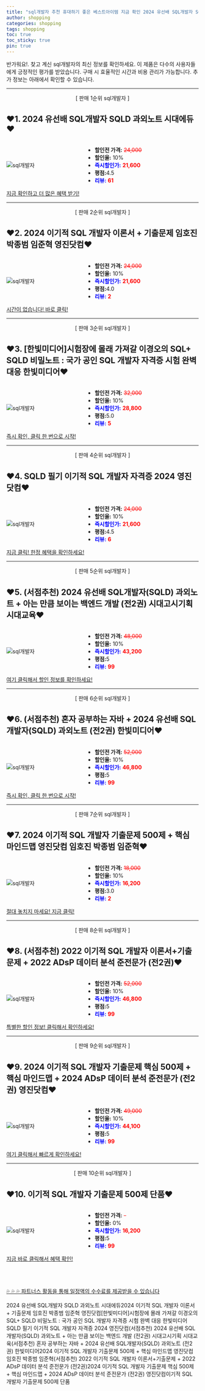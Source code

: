 ```yaml
---
title: "sql개발자 추천 휴대하기 좋은 베스트아이템 지금 확인 2024 유선배 SQL개발자 SQLD 과외노트"
author: shopping
categories: shopping
tags: shopping
toc: true
toc_sticky: true
pin: true
---
```

반가워요!. 찾고 계신 sql개발자의 최신 정보를 확인하세요. 이 제품은 다수의 사용자들에게 긍정적인 평가를 받았습니다. 구매 시 효율적인 시간과 비용 관리가 가능합니다. 추가 정보는 아래에서 확인할 수 있습니다.

---
<p class="toplist" style="margin: 0 auto; display: block; width: fit-content;">[ 판매 1순위 sql개발자 ]</p>

<h2><strong>❤️1. 2024 유선배 SQL개발자 SQLD 과외노트 시대에듀❤️</strong></h2>

<div style="display: flex; align-items: center;">
    <div style="flex: 0.4;">
        <img src="https://thumbnail6.coupangcdn.com/thumbnails/remote/230x230ex/image/retail/images/2023/11/29/11/5/689120e7-0308-47a2-b9d3-d1d32eed1d69.jpg" alt="sql개발자" style="max-width: 100%;">
    </div>
    <div style="flex: 0.6; margin-left: 10px;">
        <ul>
            <li><strong>할인전 가격:</strong> <del style="color: red;">24,000</del></li>
            <li><strong>할인율:</strong> 10%</li>
            <li><span style='color:blue'><strong>즉시할인가:</strong></span> <span style='color:red'><strong>21,600</strong></span></li>
            <li><strong>평점:</strong>4.5</li>
            <li><span style='color:blue'><strong>리뷰:</strong></span> <span style='color:red'><strong>61</strong></span></li>
        </ul>
    </div>
</div>
<div class="center">
    <a href="https://William4Davisa.github.io?lptag=AF9450613&subid=githubio&pageKey=7737503053&traceid=V0-153&itemId=20808404123&vendorItemId=87920617284" class="myButton">
        지금 확인하고 더 많은 혜택 받기!
    </a>
</div>


---
<p class="toplist" style="margin: 0 auto; display: block; width: fit-content;">[ 판매 2순위 sql개발자 ]</p>

<h2><strong>❤️2. 2024 이기적 SQL 개발자 이론서 + 기출문제 임호진 박종범 임준혁 영진닷컴❤️</strong></h2>

<div style="display: flex; align-items: center;">
    <div style="flex: 0.4;">
        <img src="https://thumbnail9.coupangcdn.com/thumbnails/remote/230x230ex/image/retail/images/2024/02/05/11/2/a274a3b3-cd7d-4f76-9fe5-193c03e9c623.jpg" alt="sql개발자" style="max-width: 100%;">
    </div>
    <div style="flex: 0.6; margin-left: 10px;">
        <ul>
            <li><strong>할인전 가격:</strong> <del style="color: red;">24,000</del></li>
            <li><strong>할인율:</strong> 10%</li>
            <li><span style='color:blue'><strong>즉시할인가:</strong></span> <span style='color:red'><strong>21,600</strong></span></li>
            <li><strong>평점:</strong>4.0</li>
            <li><span style='color:blue'><strong>리뷰:</strong></span> <span style='color:red'><strong>2</strong></span></li>
        </ul>
    </div>
</div>
<div class="center">
    <a href="https://William4Davisa.github.io?lptag=AF9450613&subid=githubio&pageKey=7864554315&traceid=V0-153&itemId=21469045445&vendorItemId=88594310737" class="myButton">
        시간이 없습니다! 바로 클릭!
    </a>
</div>


---
<p class="toplist" style="margin: 0 auto; display: block; width: fit-content;">[ 판매 3순위 sql개발자 ]</p>

<h2><strong>❤️3. [한빛미디어]시험장에 몰래 가져갈 이경오의 SQL+ SQLD 비밀노트 : 국가 공인 SQL 개발자 자격증 시험 완벽 대응 한빛미디어❤️</strong></h2>

<div style="display: flex; align-items: center;">
    <div style="flex: 0.4;">
        <img src="https://thumbnail7.coupangcdn.com/thumbnails/remote/230x230ex/image/retail-product-api/A00077021/68939797/76981220/main/9791162244364_L.jpg" alt="sql개발자" style="max-width: 100%;">
    </div>
    <div style="flex: 0.6; margin-left: 10px;">
        <ul>
            <li><strong>할인전 가격:</strong> <del style="color: red;">32,000</del></li>
            <li><strong>할인율:</strong> 10%</li>
            <li><span style='color:blue'><strong>즉시할인가:</strong></span> <span style='color:red'><strong>28,800</strong></span></li>
            <li><strong>평점:</strong>5.0</li>
            <li><span style='color:blue'><strong>리뷰:</strong></span> <span style='color:red'><strong>5</strong></span></li>
        </ul>
    </div>
</div>
<div class="center">
    <a href="https://William4Davisa.github.io?lptag=AF9450613&subid=githubio&pageKey=6113777235&traceid=V0-153&itemId=11539655713&vendorItemId=78814688910" class="myButton">
        즉시 확인, 클릭 한 번으로 시작!
    </a>
</div>


---
<p class="toplist" style="margin: 0 auto; display: block; width: fit-content;">[ 판매 4순위 sql개발자 ]</p>

<h2><strong>❤️4. SQLD 필기 이기적 SQL 개발자 자격증 2024 영진닷컴❤️</strong></h2>

<div style="display: flex; align-items: center;">
    <div style="flex: 0.4;">
        <img src="https://thumbnail9.coupangcdn.com/thumbnails/remote/230x230ex/image/vendor_inventory/81eb/ecc3ee1617fb18bd6aefb2fc30b3ebc62a3de47691788a0f620f64c6d384.png" alt="sql개발자" style="max-width: 100%;">
    </div>
    <div style="flex: 0.6; margin-left: 10px;">
        <ul>
            <li><strong>할인전 가격:</strong> <del style="color: red;">24,000</del></li>
            <li><strong>할인율:</strong> 10%</li>
            <li><span style='color:blue'><strong>즉시할인가:</strong></span> <span style='color:red'><strong>21,600</strong></span></li>
            <li><strong>평점:</strong>4.5</li>
            <li><span style='color:blue'><strong>리뷰:</strong></span> <span style='color:red'><strong>6</strong></span></li>
        </ul>
    </div>
</div>
<div class="center">
    <a href="https://William4Davisa.github.io?lptag=AF9450613&subid=githubio&pageKey=7865813008&traceid=V0-153&itemId=21475087544&vendorItemId=76204147953" class="myButton">
        지금 클릭! 한정 혜택을 확인하세요!
    </a>
</div>


---
<p class="toplist" style="margin: 0 auto; display: block; width: fit-content;">[ 판매 5순위 sql개발자 ]</p>

<h2><strong>❤️5. (서점추천) 2024 유선배 SQL개발자(SQLD) 과외노트 + 아는 만큼 보이는 백엔드 개발 (전2권) 시대고시기획 시대교육❤️</strong></h2>

<div style="display: flex; align-items: center;">
    <div style="flex: 0.4;">
        <img src="https://thumbnail6.coupangcdn.com/thumbnails/remote/230x230ex/image/vendor_inventory/e4cb/e81fada769f1265f02bbf65c61892ca6190f9b66fffbd861810ba4c02e9a.jpg" alt="sql개발자" style="max-width: 100%;">
    </div>
    <div style="flex: 0.6; margin-left: 10px;">
        <ul>
            <li><strong>할인전 가격:</strong> <del style="color: red;">48,000</del></li>
            <li><strong>할인율:</strong> 10%</li>
            <li><span style='color:blue'><strong>즉시할인가:</strong></span> <span style='color:red'><strong>43,200</strong></span></li>
            <li><strong>평점:</strong>5</li>
            <li><span style='color:blue'><strong>리뷰:</strong></span> <span style='color:red'><strong>99</strong></span></li>
        </ul>
    </div>
</div>
<div class="center">
    <a href="https://William4Davisa.github.io?lptag=AF9450613&subid=githubio&pageKey=8016051443&traceid=V0-153&itemId=22382002190&vendorItemId=89426966281" class="myButton">
        여기 클릭해서 할인 정보를 확인하세요!
    </a>
</div>


---
<p class="toplist" style="margin: 0 auto; display: block; width: fit-content;">[ 판매 6순위 sql개발자 ]</p>

<h2><strong>❤️6. (서점추천) 혼자 공부하는 자바 + 2024 유선배 SQL개발자(SQLD) 과외노트 (전2권) 한빛미디어❤️</strong></h2>

<div style="display: flex; align-items: center;">
    <div style="flex: 0.4;">
        <img src="https://thumbnail8.coupangcdn.com/thumbnails/remote/230x230ex/image/vendor_inventory/a192/b0a844c0f1d16c651827b23be8c64110319de1df01c077d3af8a680e8c4f.jpg" alt="sql개발자" style="max-width: 100%;">
    </div>
    <div style="flex: 0.6; margin-left: 10px;">
        <ul>
            <li><strong>할인전 가격:</strong> <del style="color: red;">52,000</del></li>
            <li><strong>할인율:</strong> 10%</li>
            <li><span style='color:blue'><strong>즉시할인가:</strong></span> <span style='color:red'><strong>46,800</strong></span></li>
            <li><strong>평점:</strong>5</li>
            <li><span style='color:blue'><strong>리뷰:</strong></span> <span style='color:red'><strong>99</strong></span></li>
        </ul>
    </div>
</div>
<div class="center">
    <a href="https://William4Davisa.github.io?lptag=AF9450613&subid=githubio&pageKey=8164484527&traceid=V0-153&itemId=23289467327&vendorItemId=90321691926" class="myButton">
        즉시 확인, 클릭 한 번으로 시작!
    </a>
</div>


---
<p class="toplist" style="margin: 0 auto; display: block; width: fit-content;">[ 판매 7순위 sql개발자 ]</p>

<h2><strong>❤️7. 2024 이기적 SQL 개발자 기출문제 500제 + 핵심 마인드맵 영진닷컴 임호진 박종범 임준혁❤️</strong></h2>

<div style="display: flex; align-items: center;">
    <div style="flex: 0.4;">
        <img src="https://thumbnail10.coupangcdn.com/thumbnails/remote/230x230ex/image/retail/images/2024/02/05/11/6/a44f3f39-da6d-4cdd-b379-e3280411a42e.jpg" alt="sql개발자" style="max-width: 100%;">
    </div>
    <div style="flex: 0.6; margin-left: 10px;">
        <ul>
            <li><strong>할인전 가격:</strong> <del style="color: red;">18,000</del></li>
            <li><strong>할인율:</strong> 10%</li>
            <li><span style='color:blue'><strong>즉시할인가:</strong></span> <span style='color:red'><strong>16,200</strong></span></li>
            <li><strong>평점:</strong>3.0</li>
            <li><span style='color:blue'><strong>리뷰:</strong></span> <span style='color:red'><strong>2</strong></span></li>
        </ul>
    </div>
</div>
<div class="center">
    <a href="https://William4Davisa.github.io?lptag=AF9450613&subid=githubio&pageKey=7854131752&traceid=V0-153&itemId=21415737412&vendorItemId=88594310686" class="myButton">
        절대 놓치지 마세요! 지금 클릭!
    </a>
</div>


---
<p class="toplist" style="margin: 0 auto; display: block; width: fit-content;">[ 판매 8순위 sql개발자 ]</p>

<h2><strong>❤️8. (서점추천) 2022 이기적 SQL 개발자 이론서+기출문제 + 2022 ADsP 데이터 분석 준전문가 (전2권)❤️</strong></h2>

<div style="display: flex; align-items: center;">
    <div style="flex: 0.4;">
        <img src="https://thumbnail7.coupangcdn.com/thumbnails/remote/230x230ex/image/vendor_inventory/22e9/53855b3bb4d74525b24787cce4d186efae8957339e6cf79e41243e88afe4.jpg" alt="sql개발자" style="max-width: 100%;">
    </div>
    <div style="flex: 0.6; margin-left: 10px;">
        <ul>
            <li><strong>할인전 가격:</strong> <del style="color: red;">52,000</del></li>
            <li><strong>할인율:</strong> 10%</li>
            <li><span style='color:blue'><strong>즉시할인가:</strong></span> <span style='color:red'><strong>46,800</strong></span></li>
            <li><strong>평점:</strong>5</li>
            <li><span style='color:blue'><strong>리뷰:</strong></span> <span style='color:red'><strong>99</strong></span></li>
        </ul>
    </div>
</div>
<div class="center">
    <a href="https://William4Davisa.github.io?lptag=AF9450613&subid=githubio&pageKey=6803032106&traceid=V0-153&itemId=16065095742&vendorItemId=83267770265" class="myButton">
        특별한 할인 정보! 클릭해서 확인하세요!
    </a>
</div>


---
<p class="toplist" style="margin: 0 auto; display: block; width: fit-content;">[ 판매 9순위 sql개발자 ]</p>

<h2><strong>❤️9. 2024 이기적 SQL 개발자 기출문제 핵심 500제 + 핵심 마인드맵 + 2024 ADsP 데이터 분석 준전문가 (전2권) 영진닷컴❤️</strong></h2>

<div style="display: flex; align-items: center;">
    <div style="flex: 0.4;">
        <img src="https://thumbnail9.coupangcdn.com/thumbnails/remote/230x230ex/image/vendor_inventory/c373/4298b850078f04877dfa7ecc3637d10e842c02bf6f8724a5823a71b6e97f.jpg" alt="sql개발자" style="max-width: 100%;">
    </div>
    <div style="flex: 0.6; margin-left: 10px;">
        <ul>
            <li><strong>할인전 가격:</strong> <del style="color: red;">49,000</del></li>
            <li><strong>할인율:</strong> 10%</li>
            <li><span style='color:blue'><strong>즉시할인가:</strong></span> <span style='color:red'><strong>44,100</strong></span></li>
            <li><strong>평점:</strong>5</li>
            <li><span style='color:blue'><strong>리뷰:</strong></span> <span style='color:red'><strong>99</strong></span></li>
        </ul>
    </div>
</div>
<div class="center">
    <a href="https://William4Davisa.github.io?lptag=AF9450613&subid=githubio&pageKey=8016122199&traceid=V0-153&itemId=22382293902&vendorItemId=89427257127" class="myButton">
        여기 클릭해서 빠르게 확인하세요!
    </a>
</div>


---
<p class="toplist" style="margin: 0 auto; display: block; width: fit-content;">[ 판매 10순위 sql개발자 ]</p>

<h2><strong>❤️10. 이기적 SQL 개발자 기출문제 500제 단품❤️</strong></h2>

<div style="display: flex; align-items: center;">
    <div style="flex: 0.4;">
        <img src="https://thumbnail7.coupangcdn.com/thumbnails/remote/230x230ex/image/vendor_inventory/c18d/49fb900d6dc713c0eb909f66bd8b4d211e50ddb10c3218a827209ba066ae.jpeg" alt="sql개발자" style="max-width: 100%;">
    </div>
    <div style="flex: 0.6; margin-left: 10px;">
        <ul>
            <li><strong>할인전 가격:</strong> <del style="color: red;">-</del></li>
            <li><strong>할인율:</strong> 0%</li>
            <li><span style='color:blue'><strong>즉시할인가:</strong></span> <span style='color:red'><strong>16,200</strong></span></li>
            <li><strong>평점:</strong>5</li>
            <li><span style='color:blue'><strong>리뷰:</strong></span> <span style='color:red'><strong>99</strong></span></li>
        </ul>
    </div>
</div>
<div class="center">
    <a href="https://William4Davisa.github.io?lptag=AF9450613&subid=githubio&pageKey=7107195376&traceid=V0-153&itemId=17756588054&vendorItemId=85142105761" class="myButton">
        지금 바로 클릭해서 혜택 확인!
    </a>
</div>

<br><br><br>[💦 💦 💦 파트너스 활동을 통해 일정액의 수수료를 제공받을 수 있습니다](https://link.coupang.com/a/bcpT2c)<br><br>2024 유선배 SQL개발자 SQLD 과외노트 시대에듀2024 이기적 SQL 개발자 이론서 + 기출문제 임호진 박종범 임준혁 영진닷컴[한빛미디어]시험장에 몰래 가져갈 이경오의 SQL+ SQLD 비밀노트 : 국가 공인 SQL 개발자 자격증 시험 완벽 대응 한빛미디어SQLD 필기 이기적 SQL 개발자 자격증 2024 영진닷컴(서점추천) 2024 유선배 SQL개발자(SQLD) 과외노트 + 아는 만큼 보이는 백엔드 개발 (전2권) 시대고시기획 시대교육(서점추천) 혼자 공부하는 자바 + 2024 유선배 SQL개발자(SQLD) 과외노트 (전2권) 한빛미디어2024 이기적 SQL 개발자 기출문제 500제 + 핵심 마인드맵 영진닷컴 임호진 박종범 임준혁(서점추천) 2022 이기적 SQL 개발자 이론서+기출문제 + 2022 ADsP 데이터 분석 준전문가 (전2권)2024 이기적 SQL 개발자 기출문제 핵심 500제 + 핵심 마인드맵 + 2024 ADsP 데이터 분석 준전문가 (전2권) 영진닷컴이기적 SQL 개발자 기출문제 500제 단품
